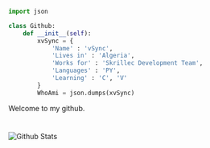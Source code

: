 ```python
import json

class Github:
    def __init__(self):
        xvSync = {
            'Name' : 'vSync',
            'Lives in' : 'Algeria',
            'Works for' : 'Skrillec Development Team',
            'Languages' : 'PY',
            'Learning' : 'C', 'V'
        }
        WhoAmi = json.dumps(xvSync)
```
Welcome to my github.

#
<img align="left" alt="Github Stats" src="https://github-readme-stats.vercel.app/api?username=xvSync&show_icons=true&hide_border=true" />
